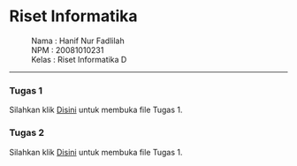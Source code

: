 # Riset Informatika

<dl>
  <dd>Nama : Hanif Nur Fadlilah</dd>
  <dd>NPM : 20081010231</dd>
  <dd>Kelas : Riset Informatika D</dd>
</dl>
<hr>

### Tugas 1
Silahkan klik [Disini](./Tugas1.md) untuk membuka file Tugas 1.

### Tugas 2
Silahkan klik [Disini](./Tugas2.md) untuk membuka file Tugas 1.






